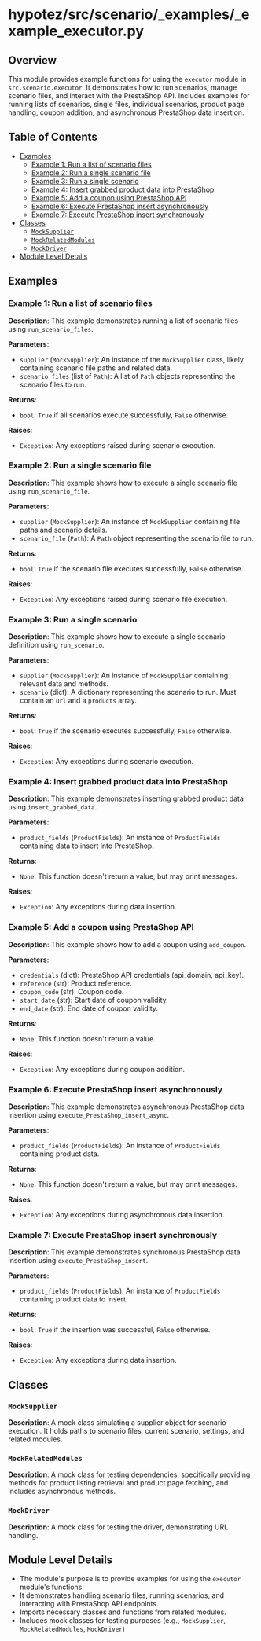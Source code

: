 # hypotez/src/scenario/_examples/_example_executor.py

## Overview

This module provides example functions for using the `executor` module in `src.scenario.executor`. It demonstrates how to run scenarios, manage scenario files, and interact with the PrestaShop API.  Includes examples for running lists of scenarios, single files, individual scenarios, product page handling, coupon addition, and asynchronous PrestaShop data insertion.

## Table of Contents

- [Examples](#examples)
    - [Example 1: Run a list of scenario files](#example-1-run-a-list-of-scenario-files)
    - [Example 2: Run a single scenario file](#example-2-run-a-single-scenario-file)
    - [Example 3: Run a single scenario](#example-3-run-a-single-scenario)
    - [Example 4: Insert grabbed product data into PrestaShop](#example-4-insert-grabbed-product-data-into-prestashop)
    - [Example 5: Add a coupon using PrestaShop API](#example-5-add-a-coupon-using-prestashop-api)
    - [Example 6: Execute PrestaShop insert asynchronously](#example-6-execute-prestashop-insert-asynchronously)
    - [Example 7: Execute PrestaShop insert synchronously](#example-7-execute-prestashop-insert-synchronously)
- [Classes](#classes)
    - [`MockSupplier`](#mocksupplier)
    - [`MockRelatedModules`](#mockrelatedmodules)
    - [`MockDriver`](#mockdriver)
- [Module Level Details](#module-level-details)


## Examples

### Example 1: Run a list of scenario files

**Description**: This example demonstrates running a list of scenario files using `run_scenario_files`.

**Parameters**:
- `supplier` (`MockSupplier`): An instance of the `MockSupplier` class, likely containing scenario file paths and related data.
- `scenario_files` (list of `Path`): A list of `Path` objects representing the scenario files to run.

**Returns**:
- `bool`: `True` if all scenarios execute successfully, `False` otherwise.

**Raises**:
- `Exception`: Any exceptions raised during scenario execution.


### Example 2: Run a single scenario file

**Description**: This example shows how to execute a single scenario file using `run_scenario_file`.

**Parameters**:
- `supplier` (`MockSupplier`): An instance of `MockSupplier`  containing file paths and scenario details.
- `scenario_file` (`Path`): A `Path` object representing the scenario file to run.

**Returns**:
- `bool`: `True` if the scenario file executes successfully, `False` otherwise.

**Raises**:
- `Exception`: Any exceptions raised during scenario file execution.


### Example 3: Run a single scenario

**Description**: This example shows how to execute a single scenario definition using `run_scenario`.

**Parameters**:
- `supplier` (`MockSupplier`): An instance of `MockSupplier`  containing relevant data and methods.
- `scenario` (dict): A dictionary representing the scenario to run. Must contain an `url` and a `products` array.

**Returns**:
- `bool`: `True` if the scenario executes successfully, `False` otherwise.

**Raises**:
- `Exception`: Any exceptions during scenario execution.


### Example 4: Insert grabbed product data into PrestaShop

**Description**: This example demonstrates inserting grabbed product data using `insert_grabbed_data`.

**Parameters**:
- `product_fields` (`ProductFields`): An instance of `ProductFields` containing data to insert into PrestaShop.

**Returns**:
- `None`: This function doesn't return a value, but may print messages.

**Raises**:
- `Exception`: Any exceptions during data insertion.

### Example 5: Add a coupon using PrestaShop API

**Description**: This example shows how to add a coupon using `add_coupon`.

**Parameters**:
- `credentials` (dict): PrestaShop API credentials (api_domain, api_key).
- `reference` (str): Product reference.
- `coupon_code` (str): Coupon code.
- `start_date` (str): Start date of coupon validity.
- `end_date` (str): End date of coupon validity.

**Returns**:
- `None`: This function doesn't return a value.

**Raises**:
- `Exception`: Any exceptions during coupon addition.


### Example 6: Execute PrestaShop insert asynchronously

**Description**: This example demonstrates asynchronous PrestaShop data insertion using `execute_PrestaShop_insert_async`.

**Parameters**:
- `product_fields` (`ProductFields`): An instance of `ProductFields` containing product data.

**Returns**:
- `None`: This function doesn't return a value, but may print messages.

**Raises**:
- `Exception`: Any exceptions during asynchronous data insertion.

### Example 7: Execute PrestaShop insert synchronously

**Description**: This example demonstrates synchronous PrestaShop data insertion using `execute_PrestaShop_insert`.

**Parameters**:
- `product_fields` (`ProductFields`): An instance of `ProductFields` containing product data to insert.


**Returns**:
- `bool`: `True` if the insertion was successful, `False` otherwise.

**Raises**:
- `Exception`: Any exceptions during data insertion.



## Classes

### `MockSupplier`

**Description**: A mock class simulating a supplier object for scenario execution. It holds paths to scenario files, current scenario, settings, and related modules.

### `MockRelatedModules`

**Description**: A mock class for testing dependencies, specifically providing methods for product listing retrieval and product page fetching, and includes asynchronous methods.

### `MockDriver`

**Description**: A mock class for testing the driver, demonstrating URL handling.


## Module Level Details

- The module's purpose is to provide examples for using the `executor` module's functions.
- It demonstrates handling scenario files, running scenarios, and interacting with PrestaShop API endpoints.
- Imports necessary classes and functions from related modules.
- Includes mock classes for testing purposes (e.g., `MockSupplier`, `MockRelatedModules`, `MockDriver`)